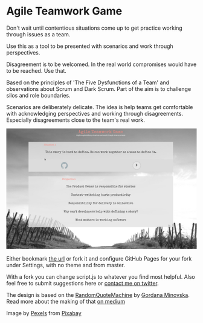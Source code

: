 # Agile Teamwork Game

Don't wait until contentious situations come up to get practice working through issues as a team.

Use this as a tool to be presented with scenarios and work through perspectives.

Disagreement is to be welcomed. In the real world compromises would have to be reached. Use that.

Based on the principles of 'The Five Dysfunctions of a Team' and observations about Scrum and Dark Scrum. Part of the aim is to challenge silos and role boundaries.

Scenarios are deliberately delicate. The idea is help teams get comfortable with acknowledging perspectives and working through disagreements. Especially disagreements close to the team's real work.

![Snapshot Image](images/final.jpg)

Either bookmark [the url](https://ryandawsonuk.github.io/AgileTeamworkGame/) or fork it and configure GitHub Pages for your fork under Settings, with no theme and from master.

With a fork you can change script.js to whatever you find most helpful. Also feel free to submit suggestions here or [contact me on twitter](https://twitter.com/ryandawsongb).

The design is based on the [RandomQuoteMachine](https://github.com/gminovska/RandomQuoteMachine) by [Gordana Minovska](https://github.com/gminovska). Read more about the making of that [on medium](https://medium.com/@allsavant/how-i-made-random-quote-machine-dd2933360c95) 

Image by [Pexels](https://pixabay.com/users/Pexels-2286921/?utm_source=link-attribution&amp;utm_medium=referral&amp;utm_campaign=image&amp;utm_content=1835847) from [Pixabay](https://pixabay.com/?utm_source=link-attribution&amp;utm_medium=referral&amp;utm_campaign=image&amp;utm_content=1835847)

